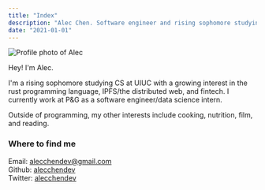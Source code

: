 ```yaml
---
title: "Index"
description: "Alec Chen. Software engineer and rising sophomore studying computer science at University of Illinois at Urbana-Champaign (UIUC)."
date: "2021-01-01"
---
```


![Profile photo of Alec](../images/profile.png)

Hey! I'm Alec.

I'm a rising sophomore studying CS at UIUC with a growing interest in the rust programming language, IPFS/the distributed web, and fintech. I currently work at P&G as a software engineer/data science intern.

Outside of programming, my other interests include cooking, nutrition, film, and reading.

### Where to find me
Email: [alecchendev@gmail.com](mailto:alecchendev@gmail.com)
<br>
Github: [alecchendev](https://github.com/alecchendev)
<br>
Twitter: [alecchendev](https://twitter.com/alecchendev)

